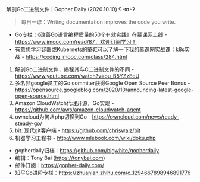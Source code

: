 解剖Go二进制文件 | Gopher Daily (2020.10.10) ʕ◔ϖ◔ʔ

>每日一谚：Writing documentation improves the code you write.

* Go专栏：《改善Go语言编程质量的50个有效实践》在慕课网上线 - https://www.imooc.com/read/87，欢迎订阅学习！ 
* 有意想学习容器或Kubernets的童鞋可以了解一下我的慕课网实战课：k8s实战 - https://coding.imooc.com/class/284.html

1. 解剖Go二进制文件，揭秘其与C二进制文件的不同 - https://www.youtube.com/watch?v=ou_B5YZzEeU
2. 多名非google员工的Go commiter获得Google Open Source Peer Bonus - https://opensource.googleblog.com/2020/10/announcing-latest-google-open-source.html
3. Amazon CloudWatch代理开源，Go实现 - https://github.com/aws/amazon-cloudwatch-agent
4. owncloud为何从php切换到Go - https://owncloud.com/news/ready-steady-go/
5. bit: 现代git客户端 - https://github.com/chriswalz/bit
6. 机器学习工程书 - http://www.mlebook.com/wiki/doku.php

* gopherdaily归档：https://github.com/bigwhite/gopherdaily
* 编辑：Tony Bai (https://tonybai.com)
* 邮件订阅：https://gopher-daily.com/
* 知乎Go进阶专栏：https://zhuanlan.zhihu.com/c_1294667898946891776


